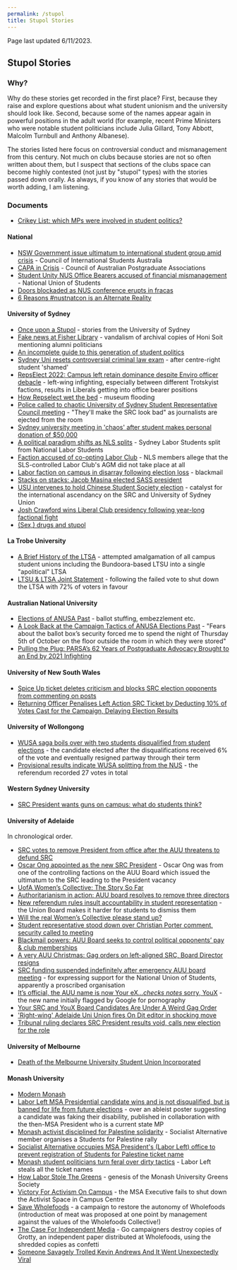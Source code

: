 ```yaml
---
permalink: /stupol
title: Stupol Stories
---
```


Page last updated 6/11/2023.

## Stupol Stories

### Why?

Why do these stories get recorded in the first place? First, because they raise and explore questions about what student unionism and the university should look like. Second, because some of the names appear again in powerful positions in the adult world (for example, recent Prime Ministers who were notable student politicians include Julia Gillard, Tony Abbott, Malcolm Turnbull and Anthony Albanese).

The stories listed here focus on controversial conduct and mismanagement from this century. Not much on clubs because stories are not so often written about them, but I suspect that sections of the clubs space can become highly contested (not just by "stupol" types) with the stories passed down orally. As always, if you know of any stories that would be worth adding, I am listening.

### Documents

- [Crikey List: which MPs were involved in student politics?](https://web.archive.org/web/20220109013940/https://www.crikey.com.au/2010/10/01/crikey-list-which-mps-were-involved-in-student-politics/)

#### National

- [NSW Government issue ultimatum to international student group amid crisis](https://honisoit.com/2023/10/nsw-government-issue-ultimatum-to-international-student-group-amid-crisis/) - Council of International Students Australia
- [CAPA in Crisis](https://honisoit.com/2023/03/capa-in-crisis/) - Council of Australian Postgraduate Associations
- [Student Unity NUS Office Bearers accused of financial mismanagement](https://honisoit.com/2022/04/student-unity-nus-office-bearers-accused-of-financial-mismanagement/) - National Union of Students
- [Doors blockaded as NUS conference erupts in fracas](https://honisoit.com/2015/12/doors-blockaded-as-nus-conference-erupts-in-fracas/)
- [6 Reasons #nustnatcon is an Alternate Reality](https://wsup.news/6-reasons-nustnatcon-is-an-alternate-reality/)

#### University of Sydney

- [Once upon a Stupol](https://honisoit.com/2021/09/once-upon-a-stupol/) - stories from the University of Sydney
- [Fake news at Fisher Library](https://honisoit.com/2018/10/fake-news-at-fisher-library/) - vandalism of archival copies of Honi Soit mentioning alumni politicians
- [An incomplete guide to this generation of student politics](https://honisoit.com/2018/09/stupol-1002-a-brief-recent-history/)
- [Sydney Uni resets controversial criminal law exam](https://www.smh.com.au/national/sydney-uni-resets-controversial-criminal-law-exam-20221109-p5bwt7.html) - after centre-right student 'shamed'
- [RepsElect 2022: Campus left retain dominance despite Enviro officer debacle](https://honisoit.com/2022/10/repselect-2022-campus-left-retain-dominance-despite-enviro-officer-debacle/) - left-wing infighting, especially between different Trotskyist factions, results in Liberals getting into office bearer positions
- [How Repselect wet the bed](https://honisoit.com/2018/11/how-repselect-wet-the-bed/) - museum flooding
- [Police called to chaotic University of Sydney Student Representative Council meeting](https://www.smh.com.au/education/police-called-to-chaotic-university-of-sydney-student-representative-council-meeting-20151105-gks2k5.html) - "They'll make the SRC look bad" as journalists are ejected from the room
- [Sydney university meeting in 'chaos' after student makes personal donation of $50,000](https://www.theguardian.com/australia-news/2020/nov/12/sydney-university-meeting-in-chaos-after-student-makes-personal-donation-of-50000)
- [A political paradigm shifts as NLS splits](https://web.archive.org/web/20220911092204/http://honisoit.com/2013/03/a-political-paradigm-shifts-as-nls-splits/) - Sydney Labor Students split from National Labor Students
- [Faction accused of co-opting Labor Club](https://honisoit.com/2016/09/faction-accused-of-co-opting-labor-club/) - NLS members allege that the SLS-controlled Labor Club's AGM did not take place at all
- [Labor faction on campus in disarray following election loss](https://honisoit.com/2017/09/labor-faction-on-campus-in-disarray-following-election-loss/) - blackmail
- [Stacks on stacks: Jacob Masina elected SASS president](https://honisoit.com/2016/11/stacks-on-stacks-jacob-masina-elected-sass-president/)
- [USU intervenes to hold Chinese Student Society election](https://honisoit.com/2016/10/usu-intervenes-to-hold-chinese-student-society-election/) - catalyst for the international ascendancy on the SRC and University of Sydney Union
- [Josh Crawford wins Liberal Club presidency following year-long factional fight](https://honisoit.com/2016/08/josh-crawford-wins-liberal-club-presidency-following-year-long-factional-fight/)
- [(Sex,) drugs and stupol](https://honisoit.com/2016/05/sex-drugs-and-stupol/)

#### La Trobe University

- [A Brief History of the LTSA](https://www.rabelais.com.au/la-trobe/brief-history-of-the-ltsa) - attempted amalgamation of all campus student unions including the Bundoora-based LTSU into a single "apolitical" LTSA
- [LTSU & LTSA Joint Statement](https://drive.google.com/file/d/1hSBMjT3Xya5OdKrSBc9j0r5elGNz5Cv1/view) - following the failed vote to shut down the LTSA with 72% of voters in favour

#### Australian National University

- [Elections of ANUSA Past](https://anuobserver.org/2018/08/12/elections-of-anusa-past-1996-2017/) - ballot stuffing, embezzlement etc.
- [A Look Back at the Campaign Tactics of ANUSA Elections Past](https://anuobserver.org/2022/09/06/a-look-back-at-the-campaign-tactics-of-anusa-elections-past/) - "Fears about the ballot box’s security forced me to spend the night of Thursday 5th of October on the floor outside the room in which they were stored"
- [Pulling the Plug: PARSA’s 62 Years of Postgraduate Advocacy Brought to an End by 2021 Infighting](https://anuobserver.org/2022/07/01/pulling-the-plug-parsas-62-years-of-postgraduate-advocacy-brought-to-an-end-by-2021-infighting/)

#### University of New South Wales

- [Spice Up ticket deletes criticism and blocks SRC election opponents from commenting on posts ](https://tharunka.com/spice-up-ticket-deletes-criticism-and-blocks-src-election-opponents-from-commenting-on-posts/)
- [Returning Officer Penalises Left Action SRC Ticket by Deducting 10% of Votes Cast for the Campaign, Delaying Election Results](https://tharunka.com/returning-officer-penalises-left-action-src-ticket-by-deducting-10-of-votes-cast-for-the-campaign-delaying-election-results/)

#### University of Wollongong

- [WUSA saga boils over with two students disqualified from student elections](https://web.archive.org/web/20180329211755/https://www.illawarramercury.com.au/story/5084090/panel-finds-uow-student-union-politicians-broke-election-rules/) - the candidate elected after the disqualifications received 6% of the vote and eventually resigned partway through their term
- [Provisional results indicate WUSA splitting from the NUS](https://web.archive.org/web/20180826085757/http://www.tertangala.net/provisional-results-indicate-wusa-splitting-from-the-nus/) - the referendum recorded 27 votes in total

#### Western Sydney University

- [SRC President wants guns on campus: what do students think?](https://wsup.news/src-president-wants-guns-on-campus-what-do-students-think/)

#### University of Adelaide

In chronological order.

- [SRC votes to remove President from office after the AUU threatens to defund SRC](https://onditmagazine.com.au/2020/03/28/src-votes-to-remove-president-from-office-after-the-auu-threatens-to-defund-src/)
- [Oscar Ong appointed as the new SRC President](https://onditmagazine.com.au/2020/04/22/oscar-ong-appointed-as-the-new-src-president/) - Oscar Ong was from one of the controlling factions on the AUU Board which issued the ultimatum to the SRC leading to the President vacancy
- [UofA Women’s Collective: The Story So Far](https://onditmagazine.com.au/2020/05/27/uofa-womens-collective-the-story-so-far/)
- [Authoritarianism in action: AUU board resolves to remove three directors](https://onditmagazine.com.au/2020/10/16/authoritarianism-in-action-auu-board-resolves-to-remove-three-directors/)
- [New referendum rules insult accountability in student representation](https://onditmagazine.com.au/2021/01/22/new-referendum-rules-insult-accountability-in-student-representation/) - the Union Board makes it harder for students to dismiss them
- [Will the real Women’s Collective please stand up?](https://onditmagazine.com.au/2021/03/05/will-the-real-womens-collective-please-stand-up/)
- [Student representative stood down over Christian Porter comment, security called to meeting](https://onditmagazine.com.au/2021/05/13/student-representative-stood-down-over-christian-porter-comment-security-called-to-meeting/)
- [Blackmail powers: AUU Board seeks to control political opponents’ pay & club memberships](https://onditmagazine.com.au/2021/09/08/blackmail-powers-auu-board-seeks-to-control-political-opponents-pay-club-memberships/)
- [A very AUU Christmas: Gag orders on left-aligned SRC, Board Director resigns](https://onditmagazine.com.au/2021/12/01/a-very-auu-christmas-gag-orders-on-left-aligned-src-board-director-resigns/)
- [SRC funding suspended indefinitely after emergency AUU board meeting](https://onditmagazine.com.au/2022/03/01/src-funding-suspended-indefinitely-after-emergency-auu-board-meeting/) - for expressing support for the National Union of Students, apparently a proscribed organisation
- [It’s official, the AUU name is now Your eX…*checks notes* sorry, YouX](https://onditmagazine.com.au/2022/07/15/its-official-the-auu-name-is-now-your-exchecks-notes-sorry-youx/) - the new name initially flagged by Google for pornography
- [Your SRC and YouX Board Candidates Are Under A Weird Gag Order](https://onditmagazine.com.au/2022/08/29/your-src-and-youx-board-candidates-are-under-a-weird-gag-order/)
- ['Right-wing' Adelaide Uni Union fires On Dit editor in shocking move](https://honisoit.com/2022/09/right-wing-adelaide-uni-union-fires-on-dit-editor-in-shocking-move/)
- [Tribunal ruling declares SRC President results void, calls new election for the role](https://onditmagazine.com.au/2023/10/17/tribunal-ruling-declares-src-president-results-void-calls-new-election-for-the-role/)

#### University of Melbourne

- [Death of the Melbourne University Student Union Incorporated](/musu)

#### Monash University

- [Modern Monash](/monash)
- [Labor Left MSA Presidential candidate wins and is not disqualified, but is banned for life from future elections](https://web.archive.org/web/20150226200135/http://abovequota.com.au/files/Monash-Report-2008.pdf) - over an ableist poster suggesting a candidate was faking their disability, published in collaboration with the then-MSA President who is a current state MP
- [Monash activist disciplined for Palestine solidarity](https://www.greenleft.org.au/content/monash-activist-disciplined-palestine-solidarity) - Socialist Alternative member organises a Students for Palestine rally
- [Socialist Alternative occupies MSA President's (Labor Left) office to prevent registration of Students for Palestine ticket name](https://web.archive.org/web/20150226200127/http://www.abovequota.com.au/files/Monash-Report-2009.pdf)
- [Monash student politicians turn feral over dirty tactics](https://web.archive.org/web/20220811201654/https://www.crikey.com.au/2010/08/25/monash-student-politicians-turn-feral-over-dirty-tactics/) - Labor Left steals all the ticket names
- [How Labor Stole The Greens](https://lotswife.com.au/how-labor-stole-the-greens/) - genesis of the Monash University Greens Society
- [Victory For Activism On Campus](https://lotswife.com.au/victory-for-activism-on-campus/) - the MSA Executive fails to shut down the Activist Space in Campus Centre
- [Save Wholefoods](https://savewholefoods.com/) - a campaign to restore the autonomy of Wholefoods (introduction of meat was proposed at one point by management against the values of the Wholefoods Collective!)
- [The Case For Independent Media](https://lotswife.com.au/the-case-for-independent-media/) - Go campaigners destroy copies of Grotty, an independent paper distributed at Wholefoods, using the shredded copies as confetti
- [Someone Savagely Trolled Kevin Andrews And It Went Unexpectedly Viral](https://www.buzzfeed.com/bradesposito/andrews-on-reddit)
